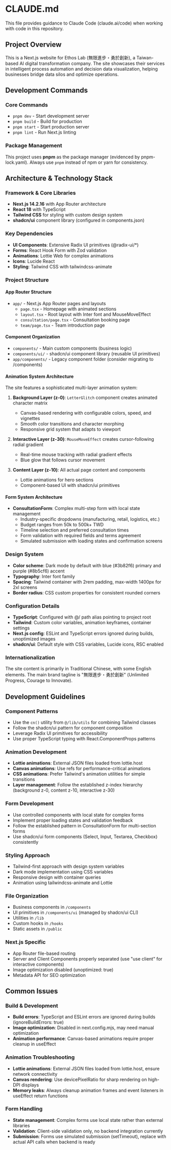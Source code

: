 # CLAUDE.md

This file provides guidance to Claude Code (claude.ai/code) when working with code in this repository.

## Project Overview

This is a Next.js website for Ethos Lab (無限進步・勇於創新), a Taiwan-based AI digital transformation company. The site showcases their services in intelligent process automation and decision data visualization, helping businesses bridge data silos and optimize operations.

## Development Commands

### Core Commands
- `pnpm dev` - Start development server
- `pnpm build` - Build for production
- `pnpm start` - Start production server  
- `pnpm lint` - Run Next.js linting

### Package Management
This project uses **pnpm** as the package manager (evidenced by pnpm-lock.yaml). Always use `pnpm` instead of npm or yarn for consistency.

## Architecture & Technology Stack

### Framework & Core Libraries
- **Next.js 14.2.16** with App Router architecture
- **React 18** with TypeScript
- **Tailwind CSS** for styling with custom design system
- **shadcn/ui** component library (configured in components.json)

### Key Dependencies
- **UI Components**: Extensive Radix UI primitives (@radix-ui/*)
- **Forms**: React Hook Form with Zod validation
- **Animations**: Lottie Web for complex animations
- **Icons**: Lucide React
- **Styling**: Tailwind CSS with tailwindcss-animate

### Project Structure

#### App Router Structure
- `app/` - Next.js App Router pages and layouts
  - `page.tsx` - Homepage with animated sections
  - `layout.tsx` - Root layout with Inter font and MouseMoveEffect
  - `consultation/page.tsx` - Consultation booking page
  - `team/page.tsx` - Team introduction page

#### Component Organization
- `components/` - Main custom components (business logic)
- `components/ui/` - shadcn/ui component library (reusable UI primitives)
- `app/components/` - Legacy component folder (consider migrating to /components)

#### Animation System Architecture
The site features a sophisticated multi-layer animation system:

1. **Background Layer (z-0)**: `LetterGlitch` component creates animated character matrix
   - Canvas-based rendering with configurable colors, speed, and vignettes
   - Smooth color transitions and character morphing
   - Responsive grid system that adapts to viewport

2. **Interactive Layer (z-30)**: `MouseMoveEffect` creates cursor-following radial gradient
   - Real-time mouse tracking with radial gradient effects
   - Blue glow that follows cursor movement

3. **Content Layer (z-10)**: All actual page content and components
   - Lottie animations for hero sections
   - Component-based UI with shadcn/ui primitives

#### Form System Architecture
- **ConsultationForm**: Complex multi-step form with local state management
  - Industry-specific dropdowns (manufacturing, retail, logistics, etc.)
  - Budget ranges from 50k to 500k+ TWD
  - Timeline selection and preferred consultation times
  - Form validation with required fields and terms agreement
  - Simulated submission with loading states and confirmation screens

### Design System
- **Color scheme**: Dark mode by default with blue (#3b82f6) primary and purple (#8b5cf6) accent
- **Typography**: Inter font family
- **Spacing**: Tailwind container with 2rem padding, max-width 1400px for 2xl screens
- **Border radius**: CSS custom properties for consistent rounded corners

### Configuration Details
- **TypeScript**: Configured with @/ path alias pointing to project root
- **Tailwind**: Custom color variables, animation keyframes, container settings
- **Next.js config**: ESLint and TypeScript errors ignored during builds, unoptimized images
- **shadcn/ui**: Default style with CSS variables, Lucide icons, RSC enabled

### Internationalization
The site content is primarily in Traditional Chinese, with some English elements. The main brand tagline is "無限進步・勇於創新" (Unlimited Progress, Courage to Innovate).

## Development Guidelines

### Component Patterns
- Use the `cn()` utility from `@/lib/utils` for combining Tailwind classes
- Follow the shadcn/ui pattern for component composition
- Leverage Radix UI primitives for accessibility
- Use proper TypeScript typing with React.ComponentProps patterns

### Animation Development
- **Lottie animations**: External JSON files loaded from lottie.host
- **Canvas animations**: Use refs for performance-critical animations
- **CSS animations**: Prefer Tailwind's animation utilities for simple transitions
- **Layer management**: Follow the established z-index hierarchy (background z-0, content z-10, interactive z-30)

### Form Development
- Use controlled components with local state for complex forms
- Implement proper loading states and validation feedback
- Follow the established pattern in ConsultationForm for multi-section forms
- Use shadcn/ui form components (Select, Input, Textarea, Checkbox) consistently

### Styling Approach
- Tailwind-first approach with design system variables
- Dark mode implementation using CSS variables
- Responsive design with container queries
- Animation using tailwindcss-animate and Lottie

### File Organization
- Business components in `/components`
- UI primitives in `/components/ui` (managed by shadcn/ui CLI)
- Utilities in `/lib`
- Custom hooks in `/hooks`
- Static assets in `/public`

### Next.js Specific
- App Router file-based routing
- Server and Client Components properly separated (use "use client" for interactive components)
- Image optimization disabled (unoptimized: true)
- Metadata API for SEO optimization

## Common Issues

### Build & Development
- **Build errors**: TypeScript and ESLint errors are ignored during builds (ignoreBuildErrors: true)
- **Image optimization**: Disabled in next.config.mjs, may need manual optimization
- **Animation performance**: Canvas-based animations require proper cleanup in useEffect

### Animation Troubleshooting
- **Lottie animations**: External JSON files loaded from lottie.host, ensure network connectivity
- **Canvas rendering**: Use devicePixelRatio for sharp rendering on high-DPI displays
- **Memory leaks**: Always cleanup animation frames and event listeners in useEffect return functions

### Form Handling
- **State management**: Complex forms use local state rather than external libraries
- **Validation**: Client-side validation only, no backend integration currently
- **Submission**: Forms use simulated submission (setTimeout), replace with actual API calls when backend is ready
